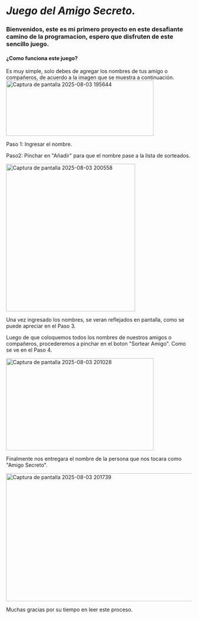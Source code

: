 _<h1>Juego del Amigo Secreto.</h1>_

<h3>Bienvenidos, este es mi primero proyecto en este desafiante camino de la programacion, espero que disfruten de este sencillo juego.</h3>

<h4>¿Como funciona este juego?</h4>
Es muy simple, solo debes de agregar los nombres de tus amigo o compañeros, de acuerdo a la imagen que se muestra a continuación.

<img width="400" height="150" alt="Captura de pantalla 2025-08-03 195644" src="https://github.com/user-attachments/assets/b4d8444c-da72-46c5-8724-a9f2fc59cac7" />  

Paso 1: Ingresar el nombre.

Paso2: Pinchar en "Añadir" para que el nombre pase a la lista de sorteados.

<img width="350" height="400" alt="Captura de pantalla 2025-08-03 200558" src="https://github.com/user-attachments/assets/059f1e6b-aab3-4c0c-90f6-10e55ea63cdf" />

Una vez ingresado los nombres, se veran reflejados en pantalla, como se puede apreciar en el Paso 3.

Luego de que coloquemos todos los nombres de nuestros amigos o compañeros, procederemos a pinchar en el boton "Sortear Amigo". Como se ve en el Paso 4.

<img width="400" height="250" alt="Captura de pantalla 2025-08-03 201028" src="https://github.com/user-attachments/assets/44005b46-43be-45b9-8426-d9c80ac82476" />

Finalmente nos entregara el nombre de la persona que nos tocara como "Amigo Secreto".

<img width="681" height="347" alt="Captura de pantalla 2025-08-03 201739" src="https://github.com/user-attachments/assets/887df663-ef52-46b4-aac7-0be7d2bb6702" />

Muchas gracias por su tiempo en leer este proceso.
